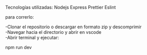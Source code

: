 Tecnologías utilizadas:
Nodejs
Express 
Prettier
Eslint

para correrlo:

-Clonar el repositorio o descargar en formato zip y descomprimir<br>
-Navegar hacia el directorio y abrir en vscode <br>
-Abrir terminal y ejecutar:

npm run dev

